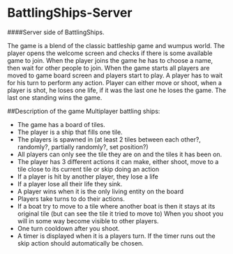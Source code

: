 # BattlingShips-Server
####Server side of BattlingShips.

The game is a blend of the classic battleship game and wumpus world. The player opens the welcome screen and checks if there is some available game to join. When the player joins the game he has to choose a name, then wait for other people to join. When the game starts all players are moved to game board screen and players start to play. A player has to wait for his turn to perform any action. Player can either move or shoot, when a player is shot, he loses one life, if it was the last one he loses the game. The last one standing wins the game. 

##Description of the game
Multiplayer battling ships:
- The game has a board of tiles.
- The player is a ship that fills one tile. 
- The players is spawned in (at least 2 tiles between each other?, randomly?, partially randomly?, set position?)
- All players can only see the tile they are on and the tiles it has been on. 
- The player has 3 different actions it can make, either shoot, move to a tile close to its current tile or skip doing an action
- If a player is hit by another player, they lose a life
- If a player lose all their life they sink.
- A player wins when it is the only living entity on the board
- Players take turns to do their actions.
- If a boat try to move to a tile where another boat is then it stays at its original tile (but can see the tile it tried to move to)
 When you shoot you will in some way become visible to other players.
- One turn cooldown after you shoot.
- A timer is displayed when it is a players turn. If the timer runs out the skip action should automatically be chosen.

